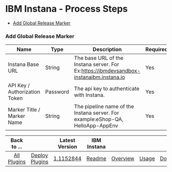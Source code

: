 
#  IBM Instana - Process Steps


* [Add Global Release Marker](#add_global_release_maker)


### Add Global Release Marker



| Name | Type | Description                                                                                                          | Required |
| ---- | ---- | -------------------------------------------------------------------------------------------------------------------- | -------- |
| Instana Base URL | String | The base URL of the Instana server. For Ex:https://ibmdevsandbox-instanaibm.instana.io | Yes |
| API Key / Authorization Token | Password | The api key to authenticate with Instana. | Yes |
| Marker Title / Marker Name | String | The pipeline name of the Instana server. For example:eShop-QA, HelloApp-AppEnv | Yes |



|Back to ...||Latest Version|IBM Instana  ||||
| :---: | :---: | :---: | :---: | :---: | :---: | :---: |
|[All Plugins](../../index.md)|[Deploy Plugins](../README.md)|[1.1152844](https://raw.githubusercontent.com/UrbanCode/IBM-UCD-PLUGINS/main/files/ibm-instana/ucd-Instana-1.1152844.zip)|[Readme](README.md)|[Overview](overview.md)|[Usage](usage.md)|[Downloads](downloads.md)|
